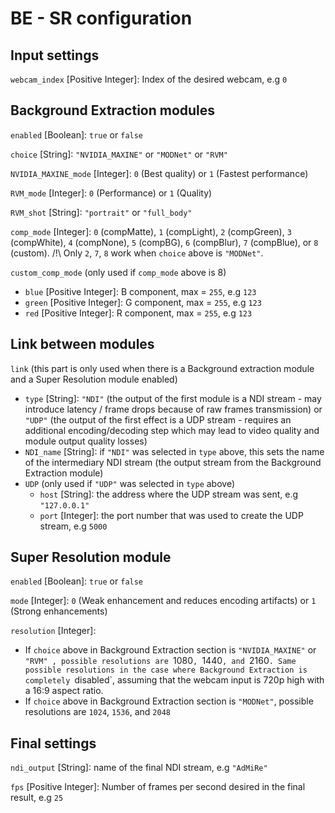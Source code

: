 # BE - SR configuration

## Input settings

`webcam_index` [Positive Integer]: Index of the desired webcam, e.g `0`

## Background Extraction modules

`enabled` [Boolean]: `true` or `false`

`choice` [String]: `"NVIDIA_MAXINE"` or `"MODNet"` or `"RVM"`

`NVIDIA_MAXINE_mode` [Integer]: `0` (Best quality) or `1` (Fastest performance)

`RVM_mode` [Integer]: `0` (Performance) or `1` (Quality)

`RVM_shot` [String]: `"portrait"` or `"full_body"`

`comp_mode` [Integer]: `0` (compMatte), `1` (compLight), `2` (compGreen), `3` (compWhite), `4` (compNone), `5` (compBG), `6` (compBlur), `7` (compBlue), or `8` (custom). /!\  Only `2`, `7`, `8` work when `choice` above is `"MODNet"`.

`custom_comp_mode` (only used if `comp_mode` above is 8)
- `blue` [Positive Integer]: B component, max = `255`, e.g `123`
- `green` [Positive Integer]: G component, max = `255`, e.g `123`
- `red` [Positive Integer]: R component, max = `255`, e.g `123`

## Link between modules

`link` (this part is only used when there is a Background extraction module and a Super Resolution module enabled)
- `type` [String]: `"NDI"` (the output of the first module is a NDI stream - may introduce latency / frame drops because of raw frames transmission) or `"UDP"` (the output of the first effect is a UDP stream - requires an additional encoding/decoding step which may lead to video quality and module output quality losses)
- `NDI_name` [String]: if `"NDI"` was selected in `type` above, this sets the name of the intermediary NDI stream (the output stream from the Background Extraction module)
- `UDP` (only used if `"UDP"` was selected in `type` above)
    - `host` [String]: the address where the UDP stream was sent, e.g `"127.0.0.1"`
    - `port` [Integer]: the port number that was used to create the UDP stream, e.g `5000`

## Super Resolution module

`enabled` [Boolean]: `true` or `false`

`mode` [Integer]: `0` (Weak enhancement and reduces encoding artifacts) or `1` (Strong enhancements)

`resolution` [Integer]:
- If `choice` above in Background Extraction section is `"NVIDIA_MAXINE"` or `"RVM" , possible resolutions are `1080`, `1440`, and `2160`. Same possible resolutions in the case where Background Extraction is completely `disabled`, assuming that the webcam input is 720p high with a 16:9 aspect ratio.
- If `choice` above in Background Extraction section is `"MODNet"`, possible resolutions are `1024`, `1536`, and `2048`

## Final settings

`ndi_output` [String]: name of the final NDI stream, e.g `"AdMiRe"`

`fps` [Positive Integer]: Number of frames per second desired in the final result, e.g `25`

